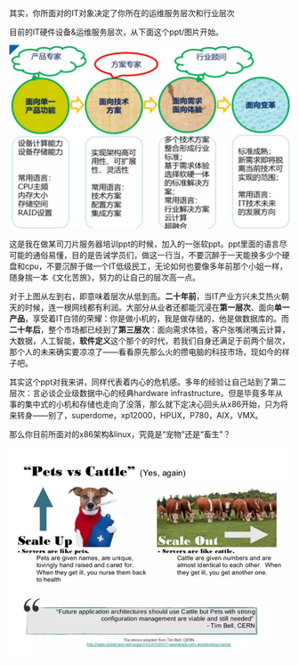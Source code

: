 
<!-- @import "[TOC]" {cmd="toc" depthFrom=1 depthTo=6 orderedList=false} -->

<!-- code_chunk_output -->



<!-- /code_chunk_output -->

其实，你所面对的IT对象决定了你所在的运维服务层次和行业层次

目前的IT硬件设备&运维服务层次，从下面这个ppt/图片开始。

![](./images/2019-04-22-08-57-43.png)

这是我在做某司刀片服务器培训ppt的时候，加入的一张软ppt。ppt里面的语言尽可能的通俗易懂，目的是告诫学员们，做这一行当，不要沉醉于一天能换多少个硬盘和cpu，不要沉醉于做一个IT低级民工，无论如何也要像多年前那个小姐一样，随身揣一本《文化苦旅》，努力的让自己的层次高一点。

对于上图从左到右，即意味着层次从低到高。**二十年前**，当IT产业方兴未艾热火朝天的时候，连一根网线都有利润。大部分从业者还都能沉浸在**第一层次**、面向**单一产品**，享受着IT白领的荣耀：你是做小机的，我是做存储的，他是做数据库的。而**二十年后**，整个市场都已经到了**第三层次**：面向需求体验，客户张嘴闭嘴云计算，大数据，人工智能，**软件定义**这个那个的时代，若我们自身还满足于前两个层次，那个人的未来确实要凉凉了——看看原先那么火的攒电脑的科技市场，现如今的样子吧。

其实这个ppt对我来讲，同样代表着内心的危机感。多年的经验让自己站到了第二层次：言必谈企业级数据中心的经典hardware infrastructure。但是毕竟多年从事的集中式的小机和存储也走向了没落，那么就下定决心回头从x86开始，只为将来转身——别了，superdome，xp12000，HPUX，P780，AIX，VMX。

那么你目前所面对的x86架构&linux，究竟是“宠物”还是“畜生”？

![](./images/2019-04-21-22-47-03.png)

